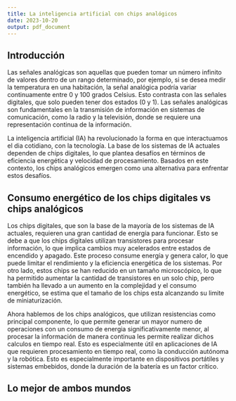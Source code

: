 ```yaml
---
title: La inteligencia artificial con chips analógicos
date: 2023-10-20
output: pdf_document
---
```


## Introducción  

Las señales analógicas son aquellas que pueden tomar un número infinito de valores dentro de un rango determinado, por ejemplo, si se desea medir la temperatura en una habitación, la señal analógica podría variar continuamente entre 0 y 100 grados Celsius. Esto contrasta con las señales digitales, que solo pueden tener dos estados (0 y 1). Las señales analógicas son fundamentales en la transmisión de información en sistemas de comunicación, como la radio y la televisión, donde se requiere una representación continua de la información.  

La inteligencia artificial (IA) ha revolucionado la forma en que interactuamos el dia cotidiano, con la tecnología. La base de los sistemas de IA actuales dependen de chips digitales, lo que plantea desafíos en términos de eficiencia energética y velocidad de procesamiento. Basados en este contexto, los chips analógicos emergen como una alternativa para enfrentar estos desafíos.

## Consumo energético de los chips digitales vs chips analógicos

Los chips digitales, que son la base de la mayoría de los sistemas de IA actuales, requieren una gran cantidad de energía para funcionar. Esto se debe a que los chips digitales utilizan transistores para procesar información, lo que implica cambios muy acelerados entre estados de encendido y apagado. Este proceso consume energía y genera calor, lo que puede limitar el rendimiento y la eficiencia energética de los sistemas. Por otro lado, estos chips se han reducido en un tamaño microscópico, lo que ha permitido aumentar la cantidad de transistores en un solo chip, pero también ha llevado a un aumento en la complejidad y el consumo energético, se estima que el tamaño de los chips esta alcanzando su limite de miniaturización.

Ahora hablemos de los chips analógicos, que utilizan resistencias como principal componente, lo que permite generar un mayor numero de operaciones con un consumo de energia significativamente menor, al procesar la información de manera continua les permite realizar dichos calculos en tiempo real. Esto es especialmente útil en aplicaciones de IA que requieren procesamiento en tiempo real, como la conducción autónoma y la robótica. Esto es especialmente importante en dispositivos portátiles y sistemas embebidos, donde la duración de la batería es un factor crítico. 

## Lo mejor de ambos mundos

